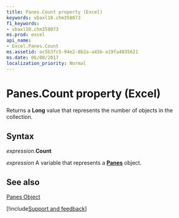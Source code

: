 ```yaml
---
title: Panes.Count property (Excel)
keywords: vbaxl10.chm358073
f1_keywords:
- vbaxl10.chm358073
ms.prod: excel
api_name:
- Excel.Panes.Count
ms.assetid: ac5b3fc5-94e2-8b2a-a45b-a19fa4835621
ms.date: 06/08/2017
localization_priority: Normal
---
```



# Panes.Count property (Excel)

Returns a  **Long** value that represents the number of objects in the collection.


## Syntax

_expression_.**Count**

_expression_ A variable that represents a **[Panes](Excel.Panes.md)** object.


## See also


[Panes Object](Excel.Panes.md)

[!include[Support and feedback](~/includes/feedback-boilerplate.md)]